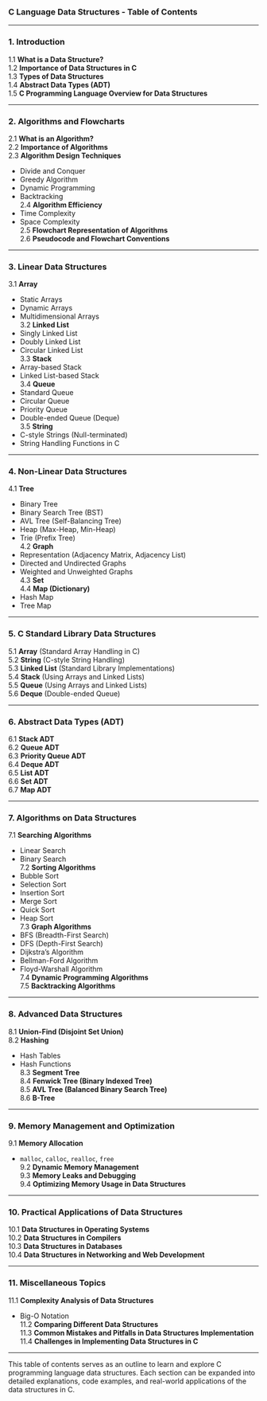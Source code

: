 ### **C Language Data Structures - Table of Contents**

---

### **1. Introduction**
1.1 **What is a Data Structure?**  
1.2 **Importance of Data Structures in C**  
1.3 **Types of Data Structures**  
1.4 **Abstract Data Types (ADT)**  
1.5 **C Programming Language Overview for Data Structures**

---

### **2. Algorithms and Flowcharts**
2.1 **What is an Algorithm?**  
2.2 **Importance of Algorithms**  
2.3 **Algorithm Design Techniques**  
  - Divide and Conquer  
  - Greedy Algorithm  
  - Dynamic Programming  
  - Backtracking  
2.4 **Algorithm Efficiency**  
  - Time Complexity  
  - Space Complexity  
2.5 **Flowchart Representation of Algorithms**  
2.6 **Pseudocode and Flowchart Conventions**

---

### **3. Linear Data Structures**
3.1 **Array**  
  - Static Arrays  
  - Dynamic Arrays  
  - Multidimensional Arrays  
3.2 **Linked List**  
  - Singly Linked List  
  - Doubly Linked List  
  - Circular Linked List  
3.3 **Stack**  
  - Array-based Stack  
  - Linked List-based Stack  
3.4 **Queue**  
  - Standard Queue  
  - Circular Queue  
  - Priority Queue  
  - Double-ended Queue (Deque)  
3.5 **String**  
  - C-style Strings (Null-terminated)  
  - String Handling Functions in C

---

### **4. Non-Linear Data Structures**
4.1 **Tree**  
  - Binary Tree  
  - Binary Search Tree (BST)  
  - AVL Tree (Self-Balancing Tree)  
  - Heap (Max-Heap, Min-Heap)  
  - Trie (Prefix Tree)  
4.2 **Graph**  
  - Representation (Adjacency Matrix, Adjacency List)  
  - Directed and Undirected Graphs  
  - Weighted and Unweighted Graphs  
4.3 **Set**  
4.4 **Map (Dictionary)**  
  - Hash Map  
  - Tree Map  

---

### **5. C Standard Library Data Structures**
5.1 **Array** (Standard Array Handling in C)  
5.2 **String** (C-style String Handling)  
5.3 **Linked List** (Standard Library Implementations)  
5.4 **Stack** (Using Arrays and Linked Lists)  
5.5 **Queue** (Using Arrays and Linked Lists)  
5.6 **Deque** (Double-ended Queue)

---

### **6. Abstract Data Types (ADT)**
6.1 **Stack ADT**  
6.2 **Queue ADT**  
6.3 **Priority Queue ADT**  
6.4 **Deque ADT**  
6.5 **List ADT**  
6.6 **Set ADT**  
6.7 **Map ADT**

---

### **7. Algorithms on Data Structures**
7.1 **Searching Algorithms**  
  - Linear Search  
  - Binary Search  
7.2 **Sorting Algorithms**  
  - Bubble Sort  
  - Selection Sort  
  - Insertion Sort  
  - Merge Sort  
  - Quick Sort  
  - Heap Sort  
7.3 **Graph Algorithms**  
  - BFS (Breadth-First Search)  
  - DFS (Depth-First Search)  
  - Dijkstra’s Algorithm  
  - Bellman-Ford Algorithm  
  - Floyd-Warshall Algorithm  
7.4 **Dynamic Programming Algorithms**  
7.5 **Backtracking Algorithms**  

---

### **8. Advanced Data Structures**
8.1 **Union-Find (Disjoint Set Union)**  
8.2 **Hashing**  
  - Hash Tables  
  - Hash Functions  
8.3 **Segment Tree**  
8.4 **Fenwick Tree (Binary Indexed Tree)**  
8.5 **AVL Tree (Balanced Binary Search Tree)**  
8.6 **B-Tree**  

---

### **9. Memory Management and Optimization**
9.1 **Memory Allocation**  
  - `malloc`, `calloc`, `realloc`, `free`  
9.2 **Dynamic Memory Management**  
9.3 **Memory Leaks and Debugging**  
9.4 **Optimizing Memory Usage in Data Structures**

---

### **10. Practical Applications of Data Structures**
10.1 **Data Structures in Operating Systems**  
10.2 **Data Structures in Compilers**  
10.3 **Data Structures in Databases**  
10.4 **Data Structures in Networking and Web Development**

---

### **11. Miscellaneous Topics**
11.1 **Complexity Analysis of Data Structures**  
  - Big-O Notation  
11.2 **Comparing Different Data Structures**  
11.3 **Common Mistakes and Pitfalls in Data Structures Implementation**  
11.4 **Challenges in Implementing Data Structures in C**  

---

This table of contents serves as an outline to learn and explore C programming language data structures. Each section can be expanded into detailed explanations, code examples, and real-world applications of the data structures in C.
